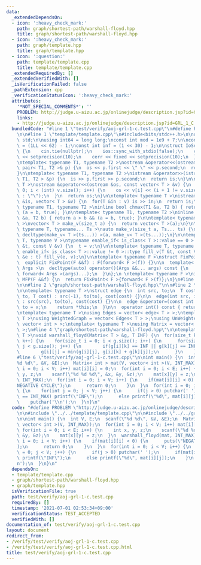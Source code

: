 ```yaml
---
data:
  _extendedDependsOn:
  - icon: ':heavy_check_mark:'
    path: graph/shortest-path/warshall-floyd.hpp
    title: graph/shortest-path/warshall-floyd.hpp
  - icon: ':heavy_check_mark:'
    path: graph/template.hpp
    title: graph/template.hpp
  - icon: ':question:'
    path: template/template.cpp
    title: template/template.cpp
  _extendedRequiredBy: []
  _extendedVerifiedWith: []
  _isVerificationFailed: false
  _pathExtension: cpp
  _verificationStatusIcon: ':heavy_check_mark:'
  attributes:
    '*NOT_SPECIAL_COMMENTS*': ''
    PROBLEM: http://judge.u-aizu.ac.jp/onlinejudge/description.jsp?id=GRL_1_C
    links:
    - http://judge.u-aizu.ac.jp/onlinejudge/description.jsp?id=GRL_1_C
  bundledCode: "#line 1 \"test/verify/aoj-grl-1-c.test.cpp\"\n#define PROBLEM \"http://judge.u-aizu.ac.jp/onlinejudge/description.jsp?id=GRL_1_C\"\
    \n\n#line 1 \"template/template.cpp\"\n#include<bits/stdc++.h>\n\nusing namespace\
    \ std;\n\nusing int64 = long long;\nconst int mod = 1e9 + 7;\n\nconst int64 infll\
    \ = (1LL << 62) - 1;\nconst int inf = (1 << 30) - 1;\n\nstruct IoSetup {\n  IoSetup()\
    \ {\n    cin.tie(nullptr);\n    ios::sync_with_stdio(false);\n    cout << fixed\
    \ << setprecision(10);\n    cerr << fixed << setprecision(10);\n  }\n} iosetup;\n\
    \ntemplate< typename T1, typename T2 >\nostream &operator<<(ostream &os, const\
    \ pair< T1, T2 >& p) {\n  os << p.first << \" \" << p.second;\n  return os;\n\
    }\n\ntemplate< typename T1, typename T2 >\nistream &operator>>(istream &is, pair<\
    \ T1, T2 > &p) {\n  is >> p.first >> p.second;\n  return is;\n}\n\ntemplate< typename\
    \ T >\nostream &operator<<(ostream &os, const vector< T > &v) {\n  for(int i =\
    \ 0; i < (int) v.size(); i++) {\n    os << v[i] << (i + 1 != v.size() ? \" \"\
    \ : \"\");\n  }\n  return os;\n}\n\ntemplate< typename T >\nistream &operator>>(istream\
    \ &is, vector< T > &v) {\n  for(T &in : v) is >> in;\n  return is;\n}\n\ntemplate<\
    \ typename T1, typename T2 >\ninline bool chmax(T1 &a, T2 b) { return a < b &&\
    \ (a = b, true); }\n\ntemplate< typename T1, typename T2 >\ninline bool chmin(T1\
    \ &a, T2 b) { return a > b && (a = b, true); }\n\ntemplate< typename T = int64\
    \ >\nvector< T > make_v(size_t a) {\n  return vector< T >(a);\n}\n\ntemplate<\
    \ typename T, typename... Ts >\nauto make_v(size_t a, Ts... ts) {\n  return vector<\
    \ decltype(make_v< T >(ts...)) >(a, make_v< T >(ts...));\n}\n\ntemplate< typename\
    \ T, typename V >\ntypename enable_if< is_class< T >::value == 0 >::type fill_v(T\
    \ &t, const V &v) {\n  t = v;\n}\n\ntemplate< typename T, typename V >\ntypename\
    \ enable_if< is_class< T >::value != 0 >::type fill_v(T &t, const V &v) {\n  for(auto\
    \ &e : t) fill_v(e, v);\n}\n\ntemplate< typename F >\nstruct FixPoint : F {\n\
    \  explicit FixPoint(F &&f) : F(forward< F >(f)) {}\n\n  template< typename...\
    \ Args >\n  decltype(auto) operator()(Args &&... args) const {\n    return F::operator()(*this,\
    \ forward< Args >(args)...);\n  }\n};\n \ntemplate< typename F >\ninline decltype(auto)\
    \ MFP(F &&f) {\n  return FixPoint< F >{forward< F >(f)};\n}\n#line 4 \"test/verify/aoj-grl-1-c.test.cpp\"\
    \n\n#line 2 \"graph/shortest-path/warshall-floyd.hpp\"\n\n#line 2 \"graph/template.hpp\"\
    \n\ntemplate< typename T >\nstruct edge {\n  int src, to;\n  T cost;\n\n  edge(int\
    \ to, T cost) : src(-1), to(to), cost(cost) {}\n\n  edge(int src, int to, T cost)\
    \ : src(src), to(to), cost(cost) {}\n\n  edge &operator=(const int &x) {\n   \
    \ to = x;\n    return *this;\n  }\n\n  operator int() const { return to; }\n};\n\
    \ntemplate< typename T >\nusing Edges = vector< edge< T > >;\ntemplate< typename\
    \ T >\nusing WeightedGraph = vector< Edges< T > >;\nusing UnWeightedGraph = vector<\
    \ vector< int > >;\ntemplate< typename T >\nusing Matrix = vector< vector< T >\
    \ >;\n#line 4 \"graph/shortest-path/warshall-floyd.hpp\"\n\ntemplate< typename\
    \ T >\nvoid warshall_floyd(Matrix< T > &g, T INF) {\n  for(size_t k = 0; k < g.size();\
    \ k++) {\n    for(size_t i = 0; i < g.size(); i++) {\n      for(size_t j = 0;\
    \ j < g.size(); j++) {\n        if(g[i][k] == INF || g[k][j] == INF) continue;\n\
    \        g[i][j] = min(g[i][j], g[i][k] + g[k][j]);\n      }\n    }\n  }\n}\n\
    #line 6 \"test/verify/aoj-grl-1-c.test.cpp\"\n\nint main() {\n  int V, E;\n  scanf(\"\
    %d %d\", &V, &E);\n  Matrix< int > mat(V, vector< int >(V, INT_MAX));\n  for(int\
    \ i = 0; i < V; i++) mat[i][i] = 0;\n  for(int i = 0; i < E; i++) {\n    int x,\
    \ y, z;\n    scanf(\"%d %d %d\", &x, &y, &z);\n    mat[x][y] = z;\n  }\n  warshall_floyd(mat,\
    \ INT_MAX);\n  for(int i = 0; i < V; i++) {\n    if(mat[i][i] < 0) {\n      puts(\"\
    NEGATIVE CYCLE\");\n      return 0;\n    }\n  }\n  for(int i = 0; i < V; i++)\
    \ {\n    for(int j = 0; j < V; j++) {\n      if(j > 0) putchar(' ');\n      if(mat[i][j]\
    \ == INT_MAX) printf(\"INF\");\n      else printf(\"%d\", mat[i][j]);\n    }\n\
    \    putchar('\\n');\n  }\n}\n"
  code: "#define PROBLEM \"http://judge.u-aizu.ac.jp/onlinejudge/description.jsp?id=GRL_1_C\"\
    \n\n#include \"../../template/template.cpp\"\n\n#include \"../../graph/shortest-path/warshall-floyd.hpp\"\
    \n\nint main() {\n  int V, E;\n  scanf(\"%d %d\", &V, &E);\n  Matrix< int > mat(V,\
    \ vector< int >(V, INT_MAX));\n  for(int i = 0; i < V; i++) mat[i][i] = 0;\n \
    \ for(int i = 0; i < E; i++) {\n    int x, y, z;\n    scanf(\"%d %d %d\", &x,\
    \ &y, &z);\n    mat[x][y] = z;\n  }\n  warshall_floyd(mat, INT_MAX);\n  for(int\
    \ i = 0; i < V; i++) {\n    if(mat[i][i] < 0) {\n      puts(\"NEGATIVE CYCLE\"\
    );\n      return 0;\n    }\n  }\n  for(int i = 0; i < V; i++) {\n    for(int j\
    \ = 0; j < V; j++) {\n      if(j > 0) putchar(' ');\n      if(mat[i][j] == INT_MAX)\
    \ printf(\"INF\");\n      else printf(\"%d\", mat[i][j]);\n    }\n    putchar('\\\
    n');\n  }\n}\n"
  dependsOn:
  - template/template.cpp
  - graph/shortest-path/warshall-floyd.hpp
  - graph/template.hpp
  isVerificationFile: true
  path: test/verify/aoj-grl-1-c.test.cpp
  requiredBy: []
  timestamp: '2021-07-01 02:53:34+09:00'
  verificationStatus: TEST_ACCEPTED
  verifiedWith: []
documentation_of: test/verify/aoj-grl-1-c.test.cpp
layout: document
redirect_from:
- /verify/test/verify/aoj-grl-1-c.test.cpp
- /verify/test/verify/aoj-grl-1-c.test.cpp.html
title: test/verify/aoj-grl-1-c.test.cpp
---
```

